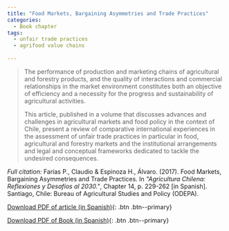 ```yaml
---
title: "Food Markets, Bargaining Asymmetries and Trade Practices"
categories:
  - Book chapter
tags:
  - unfair trade practices
  - agrifood value chains
  
---
```

>The performance of production and marketing chains of agricultural and forestry products, and the quality of interactions and commercial relationships in the market environment constitutes both an objective of efficiency and a necessity for the progress and sustainability of agricultural activities.
>
>This article, published in a volume that discusses advances and challenges in agricultural markets and food policy in the context of Chile, present a review of comparative international experiences in the assessment of unfair trade practices in particular in food, agricultural and forestry markets and the institutional arrangements and legal and conceptual frameworks dedicated to tackle the undesired consequences.
>

*Full citation:* Farías P., Claudio & Espinoza H., Álvaro. (2017). Food Markets, Bargaining Asymmetries and Trade Practices. In *"Agricultura Chilena: Reflexiones y Desafíos al 2030."*, Chapter 14, p. 229-262 [in Spanish]. Santiago, Chile: Bureau of Agricultural Studies and Policy (ODEPA).

[Download PDF of article (in Spanish)](https://www.odepa.gob.cl/wp-content/uploads/2018/01/negociacion15parte.pdf){: .btn .btn--primary}

[Download PDF of Book (in Spanish)](https://www.odepa.gob.cl/wp-content/uploads/2018/01/ReflexDesaf_2030-1.pdf){: .btn .btn--primary}

